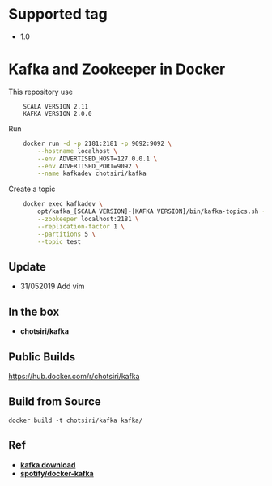 Supported tag
===
- 1.0


Kafka and Zookeeper in Docker
===

This repository use
```text
    SCALA VERSION 2.11
    KAFKA VERSION 2.0.0
```

Run
```bash
    docker run -d -p 2181:2181 -p 9092:9092 \
		--hostname localhost \
		--env ADVERTISED_HOST=127.0.0.1 \
		--env ADVERTISED_PORT=9092 \
		--name kafkadev chotsiri/kafka
```

Create a topic
```bash
    docker exec kafkadev \
        opt/kafka_[SCALA VERSION]-[KAFKA VERSION]/bin/kafka-topics.sh --create \
        --zookeeper localhost:2181 \
        --replication-factor 1 \
        --partitions 5 \
        --topic test
```

Update
---
- 31/052019 Add vim 

In the box
---
* **chotsiri/kafka**

Public Builds
---
https://hub.docker.com/r/chotsiri/kafka

Build from Source
---

    docker build -t chotsiri/kafka kafka/

Ref
---
* **[kafka download](https://kafka.apache.org/downloads)**
* **[spotify/docker-kafka](https://github.com/spotify/docker-kafka)**